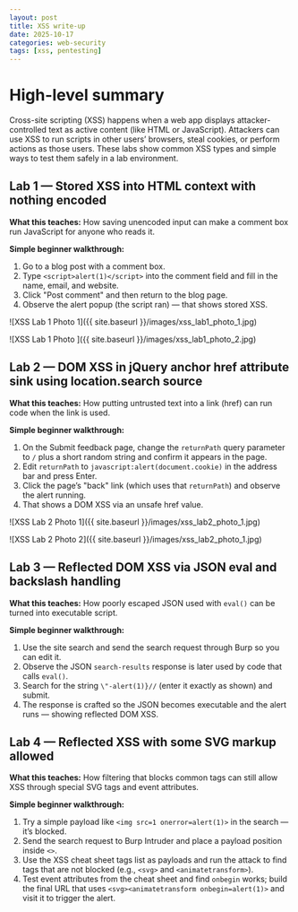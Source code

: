 ```yaml
---
layout: post
title: XSS write-up
date: 2025-10-17
categories: web-security
tags: [xss, pentesting]
---
```

# High-level summary
Cross-site scripting (XSS) happens when a web app displays attacker-controlled text as active content (like HTML or JavaScript). Attackers can use XSS to run scripts in other users’ browsers, steal cookies, or perform actions as those users. These labs show common XSS types and simple ways to test them safely in a lab environment.

## Lab 1 — Stored XSS into HTML context with nothing encoded

**What this teaches:** How saving unencoded input can make a comment box run JavaScript for anyone who reads it.

**Simple beginner walkthrough:**

1. Go to a blog post with a comment box.
2. Type `<script>alert(1)</script>` into the comment field and fill in the name, email, and website.
3. Click "Post comment" and then return to the blog page.
4. Observe the alert popup (the script ran) — that shows stored XSS.

![XSS Lab 1 Photo 1]({{ site.baseurl }}/images/xss_lab1_photo_1.jpg)

![XSS Lab 1 Photo ]({{ site.baseurl }}/images/xss_lab1_photo_2.jpg)

## Lab 2 — DOM XSS in jQuery anchor href attribute sink using location.search source

**What this teaches:** How putting untrusted text into a link (href) can run code when the link is used.

**Simple beginner walkthrough:**

1. On the Submit feedback page, change the `returnPath` query parameter to `/` plus a short random string and confirm it appears in the page.
2. Edit `returnPath` to `javascript:alert(document.cookie)` in the address bar and press Enter.
3. Click the page’s "back" link (which uses that `returnPath`) and observe the alert running.
4. That shows a DOM XSS via an unsafe href value.

![XSS Lab 2 Photo 1]({{ site.baseurl }}/images/xss_lab2_photo_1.jpg)

![XSS Lab 2 Photo 2]({{ site.baseurl }}/images/xss_lab2_photo_1.jpg)


## Lab 3 — Reflected DOM XSS via JSON eval and backslash handling

**What this teaches:** How poorly escaped JSON used with `eval()` can be turned into executable script.

**Simple beginner walkthrough:**

1. Use the site search and send the search request through Burp so you can edit it.
2. Observe the JSON `search-results` response is later used by code that calls `eval()`.
3. Search for the string `\"-alert(1)}//` (enter it exactly as shown) and submit.
4. The response is crafted so the JSON becomes executable and the alert runs — showing reflected DOM XSS.


## Lab 4 — Reflected XSS with some SVG markup allowed

**What this teaches:** How filtering that blocks common tags can still allow XSS through special SVG tags and event attributes.

**Simple beginner walkthrough:**

1. Try a simple payload like `<img src=1 onerror=alert(1)>` in the search — it’s blocked.
2. Send the search request to Burp Intruder and place a payload position inside `<>`.
3. Use the XSS cheat sheet tags list as payloads and run the attack to find tags that are not blocked (e.g., `<svg>` and `<animatetransform>`).
4. Test event attributes from the cheat sheet and find `onbegin` works; build the final URL that uses `<svg><animatetransform onbegin=alert(1)>` and visit it to trigger the alert.

